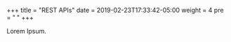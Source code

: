 +++
title = "REST APIs"
date = 2019-02-23T17:33:42-05:00
weight = 4
pre = "<b> </b>"
+++



Lorem Ipsum.
